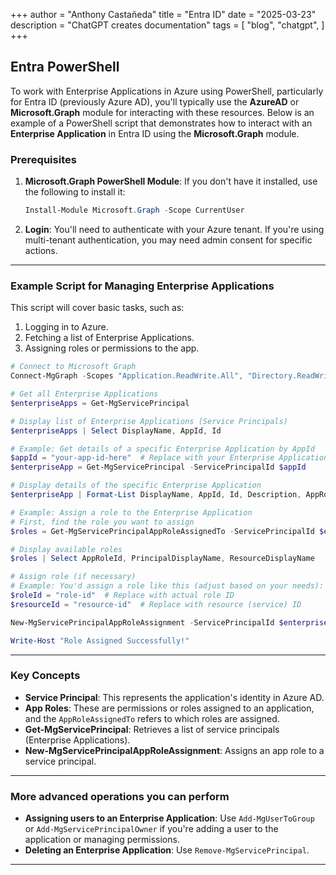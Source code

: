 +++
author = "Anthony Castañeda"
title = "Entra ID"
date = "2025-03-23"
description = "ChatGPT creates documentation"
tags = [
    "blog",
    "chatgpt",
]
+++

## Entra PowerShell

To work with Enterprise Applications in Azure using PowerShell, particularly for Entra ID (previously Azure AD), you'll typically use the **AzureAD** or **Microsoft.Graph** module for interacting with these resources. Below is an example of a PowerShell script that demonstrates how to interact with an **Enterprise Application** in Entra ID using the **Microsoft.Graph** module.

### Prerequisites

1. **Microsoft.Graph PowerShell Module**: If you don't have it installed, use the following to install it:

   ```powershell
   Install-Module Microsoft.Graph -Scope CurrentUser
   ```

2. **Login**: You'll need to authenticate with your Azure tenant. If you're using multi-tenant authentication, you may need admin consent for specific actions.

---

### Example Script for Managing Enterprise Applications

This script will cover basic tasks, such as:

1. Logging in to Azure.
2. Fetching a list of Enterprise Applications.
3. Assigning roles or permissions to the app.

```powershell
# Connect to Microsoft Graph
Connect-MgGraph -Scopes "Application.ReadWrite.All", "Directory.ReadWrite.All"

# Get all Enterprise Applications
$enterpriseApps = Get-MgServicePrincipal

# Display list of Enterprise Applications (Service Principals)
$enterpriseApps | Select DisplayName, AppId, Id

# Example: Get details of a specific Enterprise Application by AppId
$appId = "your-app-id-here"  # Replace with your Enterprise Application's AppId
$enterpriseApp = Get-MgServicePrincipal -ServicePrincipalId $appId

# Display details of the specific Enterprise Application
$enterpriseApp | Format-List DisplayName, AppId, Id, Description, AppRoleAssignedTo

# Example: Assign a role to the Enterprise Application
# First, find the role you want to assign
$roles = Get-MgServicePrincipalAppRoleAssignedTo -ServicePrincipalId $enterpriseApp.Id

# Display available roles
$roles | Select AppRoleId, PrincipalDisplayName, ResourceDisplayName

# Assign role (if necessary)
# Example: You'd assign a role like this (adjust based on your needs):
$roleId = "role-id"  # Replace with actual role ID
$resourceId = "resource-id"  # Replace with resource (service) ID

New-MgServicePrincipalAppRoleAssignment -ServicePrincipalId $enterpriseApp.Id -AppRoleId $roleId -ResourceId $resourceId

Write-Host "Role Assigned Successfully!"
```

---

### Key Concepts

- **Service Principal**: This represents the application's identity in Azure AD.
- **App Roles**: These are permissions or roles assigned to an application, and the `AppRoleAssignedTo` refers to which roles are assigned.
- **Get-MgServicePrincipal**: Retrieves a list of service principals (Enterprise Applications).
- **New-MgServicePrincipalAppRoleAssignment**: Assigns an app role to a service principal.

---

### More advanced operations you can perform

- **Assigning users to an Enterprise Application**: Use `Add-MgUserToGroup` or `Add-MgServicePrincipalOwner` if you're adding a user to the application or managing permissions.
- **Deleting an Enterprise Application**: Use `Remove-MgServicePrincipal`.

---
